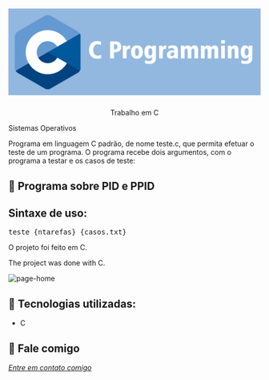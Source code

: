<h1 align="center">
    <img width="600" src="c.png" />
</h1>


<p align="center">
Trabalho em C

Sistemas Operativos    
    
Programa em linguagem C padrão, de nome teste.c, que permita efetuar o teste de um programa.
O programa recebe dois argumentos, com o programa a testar e os casos de teste:
</p>

📌 Programa sobre PID e PPID
------------------

## Sintaxe de uso:

<pre>teste {ntarefas} {casos.txt}</pre>


O projeto foi feito em C.


The project was done with C.


<img src="menu.png" alt="page-home">


🔧 Tecnologias utilizadas:
------------------

- C 

💬 Fale comigo
------------------
[*Entre em contato comigo*](https://www.linkedin.com/in/ivo-baptista-3712144/)

